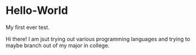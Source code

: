 # Hello-World
My first ever test.

Hi there! I am jsut trying out various programming languages and trying to maybe branch out of my major in college.
